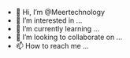 - 👋 Hi, I’m @Meertechnology
- 👀 I’m interested in ...
- 🌱 I’m currently learning ...
- 💞️ I’m looking to collaborate on ...
- 📫 How to reach me ...

<!---
Meertechnology/Meertechnology is a ✨ special ✨ repository because its `README.md` (this file) appears on your GitHub profile.
You can click the Preview link to take a look at your changes.
--->

